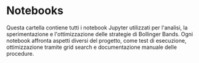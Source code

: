 # Notebooks

Questa cartella contiene tutti i notebook Jupyter utilizzati per l'analisi, la sperimentazione e l'ottimizzazione delle strategie di Bollinger Bands. Ogni notebook affronta aspetti diversi del progetto, come test di esecuzione, ottimizzazione tramite grid search e documentazione manuale delle procedure.
